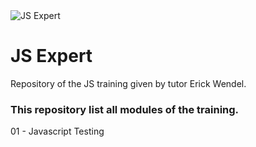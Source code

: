 <img src="https://downloadcursos.top/wp-content/uploads/2022/03/javascript-expert.jpg.webp" alt="JS Expert">

<p style="text-align: center">
  <h1>JS Expert</h1>
  <span>
    Repository of the JS training given by tutor Erick Wendel. 
  </span>
</p>

### This repository list all modules of the training.

01 - Javascript Testing
